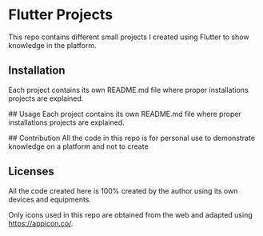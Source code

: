 # Flutter Projects

This repo contains different small projects I created using Flutter to show knowledge in the platform. 

## Installation
Each project contains its own README.md file where proper installations projects are explained. 

## Usage
Each project contains its own README.md file where proper installations projects are explained. 

## Contribution
All the code in this repo is for personal use to demonstrate knowledge on a platform and not to create 

## Licenses

All the code created here is 100% created by the author using its own devices and equipments. 

Only icons used in this repo are obtained from the web and adapted using https://appicon.co/.
